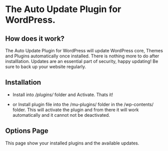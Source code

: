 # The Auto Update Plugin for WordPress.
 
## How does it work? 

The Auto Update Plugin for WordPress will update WordPress core, Themes and Plugins automatically once installed.  There is nothing more to do after installlation.  Updates are an essential part of security, happy updating!  Be sure to back up your website regularly. 

## Installation 

* Install into */plugins/* folder and Activate. Thats it! 

* or Install plugin file into the /mu-plugins/ folder in the /wp-contents/ folder. This will activate the plugin and from there it will work automatically and it cannot not be deactivated.

## Options Page

This page show your installed plugins and the available updates.

	